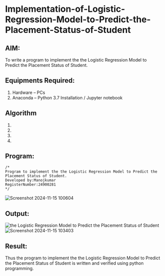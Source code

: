# Implementation-of-Logistic-Regression-Model-to-Predict-the-Placement-Status-of-Student

## AIM:
To write a program to implement the the Logistic Regression Model to Predict the Placement Status of Student.

## Equipments Required:
1. Hardware – PCs
2. Anaconda – Python 3.7 Installation / Jupyter notebook

## Algorithm
1. 
2. 
3. 
4. 

## Program:
```
/*
Program to implement the the Logistic Regression Model to Predict the Placement Status of Student.
Developed by:Manojkumar 
RegisterNumber:24900281  
*/
```
![Screenshot 2024-11-15 100604](https://github.com/user-attachments/assets/7c6b28fc-cba0-45f1-888a-935e423e4098)


## Output:
![the Logistic Regression Model to Predict the Placement Status of Student](sam.png)
![Screenshot 2024-11-15 103403](https://github.com/user-attachments/assets/a1ceaa14-7dff-4eed-b816-8d3024220030)




## Result:
Thus the program to implement the the Logistic Regression Model to Predict the Placement Status of Student is written and verified using python programming.

